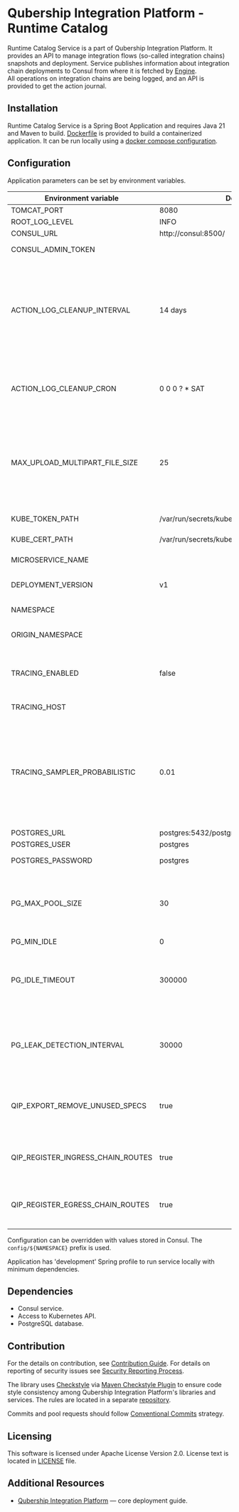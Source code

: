 # Qubership Integration Platform - Runtime Catalog

Runtime Catalog Service is a part of Qubership Integration Platform.
It provides an API to manage integration flows (so-called integration chains) snapshots and deployment.
Service publishes information about integration chain deployments to Consul from where it is fetched by [Engine](https://github.com/Netcracker/qubership-integration-engine).  
All operations on integration chains are being logged, and an API is provided to get the action journal.

## Installation

Runtime Catalog Service is a Spring Boot Application and requires Java 21 and Maven to build.
[Dockerfile](Dockerfile) is provided to build a containerized application.
It can be run locally using a [docker compose configuration](https://github.com/Netcracker/qubership-integration-platform).

## Configuration

Application parameters can be set by environment variables.

| Environment variable               | Default value                                        | Description                                                                                                                              |
|------------------------------------|------------------------------------------------------|------------------------------------------------------------------------------------------------------------------------------------------|
| TOMCAT_PORT                        | 8080                                                 | Port to listen                                                                                                                           |
| ROOT_LOG_LEVEL                     | INFO                                                 | Logging level                                                                                                                            |
| CONSUL_URL                         | http://consul:8500/                                  | Consul URL                                                                                                                               |
| CONSUL_ADMIN_TOKEN                 |                                                      | Consul assess token                                                                                                                      |
| ACTION_LOG_CLEANUP_INTERVAL        | 14 days                                              | Maximum age of action log records. Records older than specified value will be deleted. Examples: '1 hour', '7 days', '2 years 3 month'   |
| ACTION_LOG_CLEANUP_CRON            | 0 0 0 ? * SAT                                        | Action log cleanup task schedule in cron expression format                                                                               |
| MAX_UPLOAD_MULTIPART_FILE_SIZE     | 25                                                   | Maximum file size to upload, MB. Limits data size for upload operations like import of integration chain definitions.                    |
| KUBE_TOKEN_PATH                    | /var/run/secrets/kubernetes.io/serviceaccount/token  | Kubernetes token path                                                                                                                    |
| KUBE_CERT_PATH                     | /var/run/secrets/kubernetes.io/serviceaccount/ca.crt | Kubernetes certificate path                                                                                                              |
| MICROSERVICE_NAME                  |                                                      | Microservice name.                                                                                                                       |
| DEPLOYMENT_VERSION                 | v1                                                   | Deployment version for bluegreen.                                                                                                        |
| NAMESPACE                          |                                                      | Kubernetes namespace.                                                                                                                    |
| ORIGIN_NAMESPACE                   |                                                      | Origin namespace for bluegreen.                                                                                                          |
| TRACING_ENABLED                    | false                                                | If true, enables application tracing via OpenTelemetry protocol.                                                                         |
| TRACING_HOST                       |                                                      | Tracing endpoint URL.                                                                                                                    |
| TRACING_SAMPLER_PROBABILISTIC      | 0.01                                                 | Tracing sampling probability. By default, application samples only 1% of requests to prevent overwhelming the trace backend.             |
| POSTGRES_URL                       | postgres:5432/postgres                               | Database URL                                                                                                                             |
| POSTGRES_USER                      | postgres                                             | Database user                                                                                                                            |
| POSTGRES_PASSWORD                  | postgres                                             | Database password                                                                                                                        |
| PG_MAX_POOL_SIZE                   | 30                                                   | The maximum number of connections that can be held in the connection pool.                                                               |
| PG_MIN_IDLE                        | 0                                                    |                                                                                                                                          |
| PG_IDLE_TIMEOUT                    | 300000                                               | Sets the maximum allowed idle time between queries, when not in a transaction.                                                           |
| PG_LEAK_DETECTION_INTERVAL         | 30000                                                | The maximum number of milliseconds that a client will wait for a connection from the pool.                                               |
| QIP_EXPORT_REMOVE_UNUSED_SPECS     | true                                                 | Enables removal of unsed specifications from exported data.                                                                              |
| QIP_REGISTER_INGRESS_CHAIN_ROUTES  | true                                                 | Marks integration endpoints to be registered in ingress.                                                                                 |
| QIP_REGISTER_EGRESS_CHAIN_ROUTES   | true                                                 | Marks outcoming routes to be registered in egress.                                                                                       |  

Configuration can be overridden with values stored in Consul.
The ```config/${NAMESPACE}``` prefix is used.

Application has 'development' Spring profile to run service locally with minimum dependencies.

## Dependencies

- Consul service.
- Access to Kubernetes API.
- PostgreSQL database.

## Contribution

For the details on contribution, see [Contribution Guide](CONTRIBUTING.md). For details on reporting of security issues see [Security Reporting Process](SECURITY.md).

The library uses [Checkstyle](https://checkstyle.org/) via [Maven Checkstyle Plugin](https://maven.apache.org/plugins/maven-checkstyle-plugin/) to ensure code style consistency among Qubership Integration Platform's libraries and services. The rules are located in a separate [repository](https://github.com/Netcracker/qubership-integration-checkstyle).

Commits and pool requests should follow [Conventional Commits](https://www.conventionalcommits.org/en/v1.0.0/) strategy.

## Licensing

This software is licensed under Apache License Version 2.0. License text is located in [LICENSE](LICENSE) file.

## Additional Resources

- [Qubership Integration Platform](https://github.com/Netcracker/qubership-integration-platform) — сore deployment guide.
